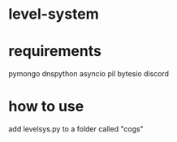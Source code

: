 # level-system

# requirements
pymongo
dnspython
asyncio
pil
bytesio
discord

# how to use
add levelsys.py to a folder called "cogs"
